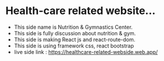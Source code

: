 # Health-care related website...
- This side name is Nutrition & Gymnastics Center.
- This side is fully discussion about nutrition & gym.
- This side is making React js and react-route-dom.
- This side is using framework css, react bootstrap
- live side link : https://healthcare-related-webside.web.app/